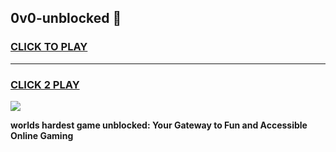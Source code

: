 
## 0v0-unblocked 👋
<h3>
<a href="https://premium.freeplayer.one?title=0v0-unblocked&ref=14F">CLICK TO PLAY</a></h3>
<hr>

<h3>
<a href="https://premium.freeplayer.one?title=0v0-unblocked&ref=14F">CLICK 2 PLAY</a>
  
</h3>

<a href="https://premium.freeplayer.one?title=0v0-unblocked&ref=12F/"><img src="https://clearcache.store/games.png"></a>


**worlds hardest game unblocked: Your Gateway to Fun and Accessible Online Gaming**
